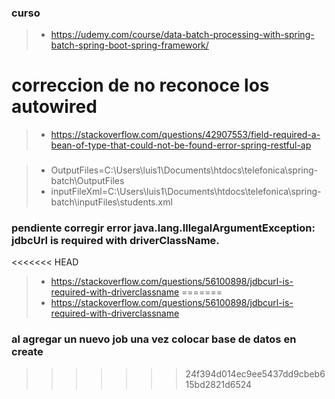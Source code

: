 ### curso
>- https://udemy.com/course/data-batch-processing-with-spring-batch-spring-boot-spring-framework/


# correccion de no reconoce los autowired
>- https://stackoverflow.com/questions/42907553/field-required-a-bean-of-type-that-could-not-be-found-error-spring-restful-ap


###
>- OutputFiles=C:\\Users\\luis1\\Documents\\htdocs\\telefonica\\spring-batch\\OutputFiles
>- inputFileXml=C:\\Users\\luis1\\Documents\\htdocs\\telefonica\\spring-batch\\inputFiles\\students.xml

### pendiente corregir error java.lang.IllegalArgumentException: jdbcUrl is required with driverClassName.
<<<<<<< HEAD
>- https://stackoverflow.com/questions/56100898/jdbcurl-is-required-with-driverclassname
=======
>- https://stackoverflow.com/questions/56100898/jdbcurl-is-required-with-driverclassname

### al agregar un nuevo job una vez colocar base de datos en create
>>>>>>> 24f394d014ec9ee5437dd9cbeb615bd2821d6524
